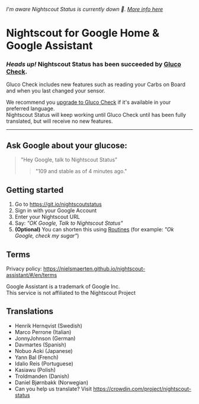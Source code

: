 *I'm aware Nightscout Status is currently down 🙁. [More info here](https://github.com/nielsmaerten/nightscout-assistant/discussions/118)*

# Nightscout for Google Home & Google Assistant
### _Heads up!_ Nightscout Status has been succeeded by [Gluco Check](https://github.com/nielsmaerten/gluco-check).
Gluco Check includes new features such as reading your Carbs on Board and when you last changed your sensor. 

We recommend you [upgrade to Gluco Check](https://glucocheck.app) if it's available in your preferred language.  
Nightscout Status will keep working until Gluco Check until has been fully translated, but will receive no new features.

---

## Ask Google about your glucose:
> "Hey Google, talk to Nightscout Status"  
>> "109 and stable as of 4 minutes ago."

## Getting started

1. Go to https://git.io/nightscoutstatus
2. Sign in with your Google Account
3. Enter your Nightscout URL
4. Say: _"OK Google, Talk to Nightscout Status"_
5. **(Optional)** You can shorten this using [Routines](https://support.google.com/googlehome/answer/7029585?co=GENIE.Platform%3DAndroid&hl=en) (for example: _"Ok Google, check my sugar"_)

## Terms
Privacy policy: https://nielsmaerten.github.io/nightscout-assistant/#/en/terms

Google Assistant is a trademark of Google Inc.  
This service is not affiliated to the Nightscout Project

## Translations
- Henrik Hernqvist (Swedish)
- Marco Perrone (Italian)
- JonnyJohnson (German)
- Davmartes (Spanish)
- Nobuo Aoki (Japanese)
- Yann Bal (French)
- Idalio Reis (Portuguese)
- Kasiawu (Polish)
- Troldmanden (Danish)
- Daniel Bjørnbakk (Norwegian)
- Can you help us translate? Visit https://crowdin.com/project/nightscout-status
